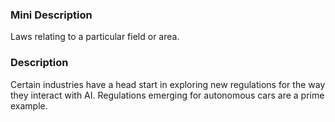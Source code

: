 ### Mini Description

Laws relating to a particular field or area.

### Description

Certain industries have a head start in exploring new regulations for the way they interact with AI. Regulations emerging for autonomous cars are a prime example.
